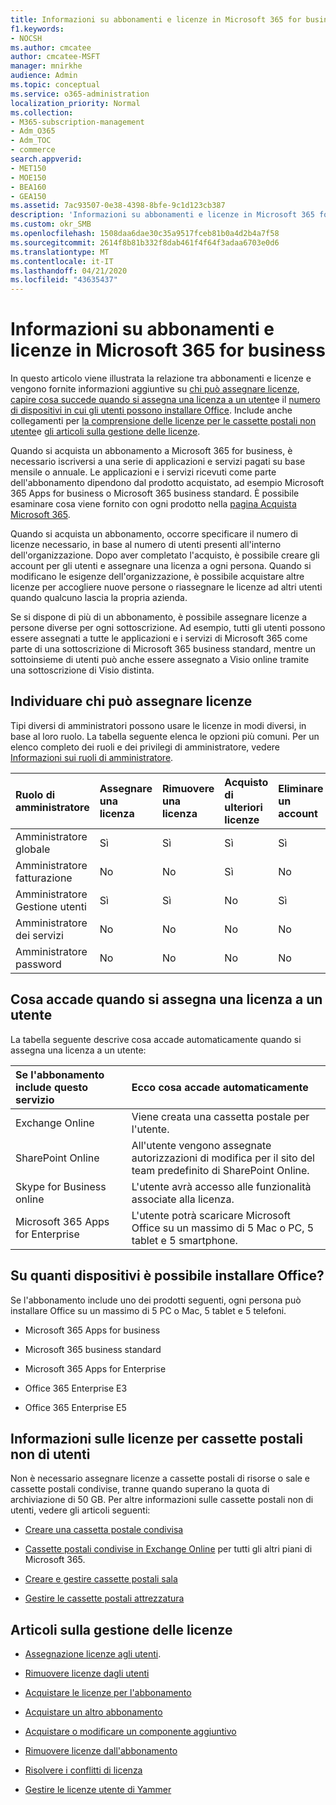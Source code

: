 ```yaml
---
title: Informazioni su abbonamenti e licenze in Microsoft 365 for business
f1.keywords:
- NOCSH
ms.author: cmcatee
author: cmcatee-MSFT
manager: mnirkhe
audience: Admin
ms.topic: conceptual
ms.service: o365-administration
localization_priority: Normal
ms.collection:
- M365-subscription-management
- Adm_O365
- Adm_TOC
- commerce
search.appverid:
- MET150
- MOE150
- BEA160
- GEA150
ms.assetid: 7ac93507-0e38-4398-8bfe-9c1d123cb387
description: 'Informazioni su abbonamenti e licenze in Microsoft 365 for business e sapere chi può assegnare licenze e cosa succede quando si assegna una licenza a un utente. '
ms.custom: okr_SMB
ms.openlocfilehash: 1508daa6dae30c35a9517fceb81b0a4d2b4a7f58
ms.sourcegitcommit: 2614f8b81b332f8dab461f4f64f3adaa6703e0d6
ms.translationtype: MT
ms.contentlocale: it-IT
ms.lasthandoff: 04/21/2020
ms.locfileid: "43635437"
---
```

# <a name="understand-subscriptions-and-licenses-in-microsoft-365-for-business"></a>Informazioni su abbonamenti e licenze in Microsoft 365 for business

In questo articolo viene illustrata la relazione tra abbonamenti e licenze e vengono fornite informazioni aggiuntive su [chi può assegnare licenze](#find-out-who-can-assign-licenses), [capire cosa succede quando si assegna una licenza a un utente](#understand-what-happens-when-you-assign-a-license-to-someone)e il [numero di dispositivi in cui gli utenti possono installare Office](#how-many-devices-can-people-install-office-on). Include anche collegamenti per [la comprensione delle licenze per le cassette postali non utente](#understand-licenses-for-non-user-mailboxes)e [gli articoli sulla gestione delle licenze](#articles-about-managing-licenses).
  
Quando si acquista un abbonamento a Microsoft 365 for business, è necessario iscriversi a una serie di applicazioni e servizi pagati su base mensile o annuale. Le applicazioni e i servizi ricevuti come parte dell'abbonamento dipendono dal prodotto acquistato, ad esempio Microsoft 365 Apps for business o Microsoft 365 business standard. È possibile esaminare cosa viene fornito con ogni prodotto nella [pagina Acquista Microsoft 365](https://products.office.com/compare-all-microsoft-office-products?&activetab=tab:primaryr1). 

Quando si acquista un abbonamento, occorre specificare il numero di licenze necessario, in base al numero di utenti presenti all'interno dell'organizzazione. Dopo aver completato l'acquisto, è possibile creare gli account per gli utenti e assegnare una licenza a ogni persona. Quando si modificano le esigenze dell'organizzazione, è possibile acquistare altre licenze per accogliere nuove persone o riassegnare le licenze ad altri utenti quando qualcuno lascia la propria azienda. 

Se si dispone di più di un abbonamento, è possibile assegnare licenze a persone diverse per ogni sottoscrizione. Ad esempio, tutti gli utenti possono essere assegnati a tutte le applicazioni e i servizi di Microsoft 365 come parte di una sottoscrizione di Microsoft 365 business standard, mentre un sottoinsieme di utenti può anche essere assegnato a Visio online tramite una sottoscrizione di Visio distinta. 

  
## <a name="find-out-who-can-assign-licenses"></a>Individuare chi può assegnare licenze

Tipi diversi di amministratori possono usare le licenze in modi diversi, in base al loro ruolo. La tabella seguente elenca le opzioni più comuni. Per un elenco completo dei ruoli e dei privilegi di amministratore, vedere [Informazioni sui ruoli di amministratore](../../admin/add-users/about-admin-roles.md).
  
|**Ruolo di amministratore**|**Assegnare una licenza**|**Rimuovere una licenza**|**Acquisto di ulteriori licenze**|**Eliminare un account**|
|:-----|:-----|:-----|:-----|:-----|
|Amministratore globale  <br/> |Sì  <br/> |Sì  <br/> |Sì  <br/> |Sì  <br/> |
|Amministratore fatturazione  <br/> |No  <br/> |No  <br/> |Sì  <br/> |No  <br/> |
|Amministratore Gestione utenti  <br/> |Sì  <br/> |Sì  <br/> |No  <br/> |Sì  <br/> |
|Amministratore dei servizi  <br/> |No  <br/> |No  <br/> |No  <br/> |No  <br/> |
|Amministratore password  <br/> |No  <br/> |No  <br/> |No  <br/> |No  <br/> |
   
## <a name="understand-what-happens-when-you-assign-a-license-to-someone"></a>Cosa accade quando si assegna una licenza a un utente

La tabella seguente descrive cosa accade automaticamente quando si assegna una licenza a un utente:
  
|**Se l'abbonamento include questo servizio**|**Ecco cosa accade automaticamente**|
|:-----|:-----|
|Exchange Online  <br/> |Viene creata una cassetta postale per l'utente.  <br/> |
|SharePoint Online  <br/> |All'utente vengono assegnate autorizzazioni di modifica per il sito del team predefinito di SharePoint Online.  <br/> |
|Skype for Business online  <br/> |L'utente avrà accesso alle funzionalità associate alla licenza.  <br/> |
|Microsoft 365 Apps for Enterprise  <br/> |L'utente potrà scaricare Microsoft Office su un massimo di 5 Mac o PC, 5 tablet e 5 smartphone.  <br/> |
   
## <a name="how-many-devices-can-people-install-office-on"></a>Su quanti dispositivi è possibile installare Office?

Se l'abbonamento include uno dei prodotti seguenti, ogni persona può installare Office su un massimo di 5 PC o Mac, 5 tablet e 5 telefoni.
  
- Microsoft 365 Apps for business
    
- Microsoft 365 business standard
    
- Microsoft 365 Apps for Enterprise
    
- Office 365 Enterprise E3
    
- Office 365 Enterprise E5
    
## <a name="understand-licenses-for-non-user-mailboxes"></a>Informazioni sulle licenze per cassette postali non di utenti

Non è necessario assegnare licenze a cassette postali di risorse o sale e cassette postali condivise, tranne quando superano la quota di archiviazione di 50 GB. Per altre informazioni sulle cassette postali non di utenti, vedere gli articoli seguenti:
  
- [Creare una cassetta postale condivisa](../../admin/email/create-a-shared-mailbox.md)
    
- [Cassette postali condivise in Exchange Online](https://go.microsoft.com/fwlink/p/?linkid=847433) per tutti gli altri piani di Microsoft 365. 
    
- [Creare e gestire cassette postali sala](https://go.microsoft.com/fwlink/p/?linkid=847434)
    
- [Gestire le cassette postali attrezzatura](https://go.microsoft.com/fwlink/p/?linkid=847435)
    
## <a name="articles-about-managing-licenses"></a>Articoli sulla gestione delle licenze

- [Assegnazione licenze agli utenti](../../admin/manage/assign-licenses-to-users.md).
    
- [Rimuovere licenze dagli utenti](../../admin/manage/remove-licenses-from-users.md)
    
- [Acquistare le licenze per l'abbonamento](buy-licenses.md)
    
- [Acquistare un altro abbonamento](../buy-another-subscription.md)
    
- [Acquistare o modificare un componente aggiuntivo](../buy-or-edit-an-add-on.md)
    
- [Rimuovere licenze dall'abbonamento](remove-licenses-from-subscription.md)
    
- [Risolvere i conflitti di licenza](../../admin/manage/resolve-license-conflicts.md)
    
- [Gestire le licenze utente di Yammer](https://docs.microsoft.com/yammer/manage-yammer-users/manage-yammer-licenses-in-office-365)
